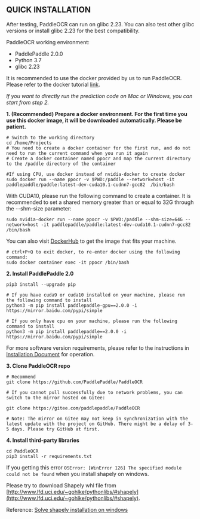 ## QUICK INSTALLATION

After testing, PaddleOCR can run on glibc 2.23. You can also test other glibc versions or install glibc 2.23 for the
best compatibility.

PaddleOCR working environment:

- PaddlePaddle 2.0.0
- Python 3.7
- glibc 2.23

It is recommended to use the docker provided by us to run PaddleOCR. Please refer to the docker
tutorial [link](https://www.runoob.com/docker/docker-tutorial.html/).

*If you want to directly run the prediction code on Mac or Windows, you can start from step 2.*

**1. (Recommended) Prepare a docker environment. For the first time you use this docker image, it will be downloaded
automatically. Please be patient.**

```
# Switch to the working directory
cd /home/Projects
# You need to create a docker container for the first run, and do not need to run the current command when you run it again
# Create a docker container named ppocr and map the current directory to the /paddle directory of the container

#If using CPU, use docker instead of nvidia-docker to create docker
sudo docker run --name ppocr -v $PWD:/paddle --network=host -it  paddlepaddle/paddle:latest-dev-cuda10.1-cudnn7-gcc82  /bin/bash
```

With CUDA10, please run the following command to create a container.
It is recommended to set a shared memory greater than or equal to 32G through the --shm-size parameter:

```
sudo nvidia-docker run --name ppocr -v $PWD:/paddle --shm-size=64G --network=host -it paddlepaddle/paddle:latest-dev-cuda10.1-cudnn7-gcc82 /bin/bash
```

You can also visit [DockerHub](https://hub.docker.com/r/paddlepaddle/paddle/tags/) to get the image that fits your
machine.

```
# ctrl+P+Q to exit docker, to re-enter docker using the following command:
sudo docker container exec -it ppocr /bin/bash
```

**2. Install PaddlePaddle 2.0**

```
pip3 install --upgrade pip

# If you have cuda9 or cuda10 installed on your machine, please run the following command to install
python3 -m pip install paddlepaddle-gpu==2.0.0 -i https://mirror.baidu.com/pypi/simple

# If you only have cpu on your machine, please run the following command to install
python3 -m pip install paddlepaddle==2.0.0 -i https://mirror.baidu.com/pypi/simple
```

For more software version requirements, please refer to the instructions
in [Installation Document](https://www.paddlepaddle.org.cn/install/quick) for operation.

**3. Clone PaddleOCR repo**

```
# Recommend
git clone https://github.com/PaddlePaddle/PaddleOCR

# If you cannot pull successfully due to network problems, you can switch to the mirror hosted on Gitee:

git clone https://gitee.com/paddlepaddle/PaddleOCR

# Note: The mirror on Gitee may not keep in synchronization with the latest update with the project on GitHub. There might be a delay of 3-5 days. Please try GitHub at first.
```

**4. Install third-party libraries**

```
cd PaddleOCR
pip3 install -r requirements.txt
```

If you getting this error `OSError: [WinError 126] The specified module could not be found` when you install shapely on
windows.

Please try to download Shapely whl file
from [http://www.lfd.uci.edu/~gohlke/pythonlibs/#shapely](http://www.lfd.uci.edu/~gohlke/pythonlibs/#shapely).

Reference: [Solve shapely installation on windows](https://stackoverflow.com/questions/44398265/install-shapely-oserror-winerror-126-the-specified-module-could-not-be-found)
